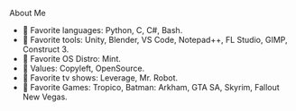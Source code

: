 About Me

- 💞️ Favorite languages: Python, C, C#, Bash.
- 💞️ Favorite tools: Unity, Blender, VS Code, Notepad++, FL Studio, GIMP, Construct 3.
- 💞️ Favorite OS Distro: Mint.
- 💞️ Values: Copyleft, OpenSource.
- 💞️ Favorite tv shows: Leverage, Mr. Robot.
- 💞️ Favorite Games: Tropico, Batman: Arkham, GTA SA, Skyrim, Fallout New Vegas.

<!---
JessaPhreire/JessaPhreire is a ✨ special ✨ repository because its `README.md` (this file) appears on your GitHub profile.
You can click the Preview link to take a look at your changes.
--->
